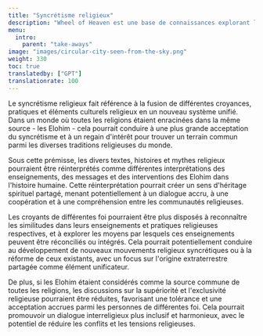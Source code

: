 ```yaml
---
title: "Syncrétisme religieux"
description: "Wheel of Heaven est une base de connaissances explorant l'hypothèse de travail selon laquelle la vie sur Terre a été intelligemment conçue par une civilisation extraterrestre, les soi-disant Élohim."
menu:
  intro:
    parent: "take-aways"
image: "images/circular-city-seen-from-the-sky.png"
weight: 330
toc: true
translatedby: ["GPT"]
translationrate: 100
---
```


Le syncrétisme religieux fait référence à la fusion de différentes croyances, pratiques et éléments culturels religieux en un nouveau système unifié. Dans un monde où toutes les religions étaient enracinées dans la même source - les Elohim - cela pourrait conduire à une plus grande acceptation du syncrétisme et à un regain d'intérêt pour trouver un terrain commun parmi les diverses traditions religieuses du monde.

Sous cette prémisse, les divers textes, histoires et mythes religieux pourraient être réinterprétés comme différentes interprétations des enseignements, des messages et des interventions des Elohim dans l'histoire humaine. Cette réinterprétation pourrait créer un sens d'héritage spirituel partagé, menant potentiellement à un dialogue accru, à une coopération et à une compréhension entre les communautés religieuses.

Les croyants de différentes foi pourraient être plus disposés à reconnaître les similitudes dans leurs enseignements et pratiques religieuses respectives, et à explorer les moyens par lesquels ces enseignements peuvent être réconciliés ou intégrés. Cela pourrait potentiellement conduire au développement de nouveaux mouvements religieux syncrétiques ou à la réforme de ceux existants, avec un focus sur l'origine extraterrestre partagée comme élément unificateur.

De plus, si les Elohim étaient considérés comme la source commune de toutes les religions, les discussions sur la supériorité et l'exclusivité religieuse pourraient être réduites, favorisant une tolérance et une acceptation accrues parmi les personnes de différentes foi. Cela pourrait promouvoir un dialogue interreligieux plus inclusif et harmonieux, avec le potentiel de réduire les conflits et les tensions religieuses.
